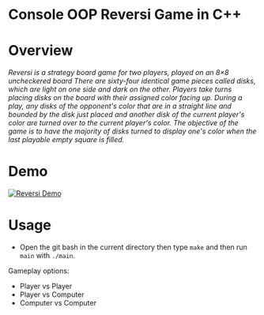 # Console OOP Reversi Game in C++

# Overview
*Reversi is a strategy board game for two players, played on an 8×8 uncheckered board
There are sixty-four identical game pieces called disks, which are light on one side and dark on the other. Players take turns placing disks on the board with their assigned color facing up. During a play, any disks of the opponent's color that are in a straight line and bounded by the disk just placed and another disk of the current player's color are turned over to the current player's color. The objective of the game is to have the majority of disks turned to display one's color when the last playable empty square is filled.*


# Demo

[![Reversi Demo](https://upload.wikimedia.org/wikipedia/commons/2/20/Othello-Standard-Board.jpg)](https://youtu.be/V5YNMd5N5BY)



# Usage 
- Open the git bash in the current directory then type `make` and then run `main` with `./main`.

Gameplay options:
- Player vs Player
- Player vs Computer 
- Computer vs Computer








